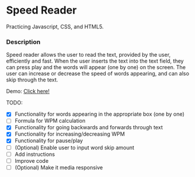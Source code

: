 # Speed Reader 

Practicing Javascript, CSS, and HTML5. 

### Description 

Speed reader allows the user to read the text, provided by the user, efficiently and fast. When the user inserts the text into the text field, they can press play and the words will appear (one by one) on the screen. The user can increase or decrease the speed of words appearing, and can also skip through the text. 

Demo: [Click here!](https://htmlpreview.github.io/?https://github.com/spinsauce/speed-reader/blob/master/index.html) 

TODO: 
- [x] Functionality for words appearing in the appropriate box (one by one)
- [ ] Formula for WPM calculation
- [x] Functionality for going backwards and forwards through text
- [x] Functionality for increasing/decreasing WPM
- [x] Functionality for pause/play
- [ ] \(Optional) Enable user to input word skip amount
- [ ] Add instructions
- [ ] Improve code 
- [ ] \(Optional) Make it media responsive